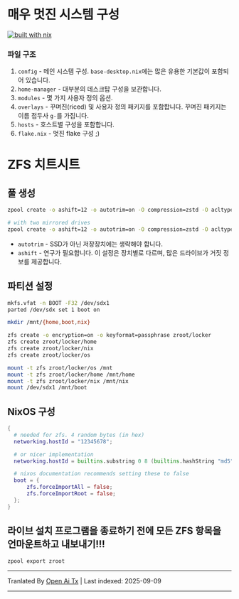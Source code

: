 # 매우 멋진 시스템 구성
[![built with nix](https://builtwithnix.org/badge.svg)](https://builtwithnix.org)

### 파일 구조
1. `config` - 메인 시스템 구성. `base-desktop.nix`에는 많은 유용한 기본값이 포함되어 있습니다.
2. `home-manager` - 대부분의 데스크탑 구성을 보관합니다.
3. `modules` - 몇 가지 사용자 정의 옵션.
4. `overlays` - 꾸며진(riced) 및 사용자 정의 패키지를 포함합니다. 꾸며진 패키지는 이름 접두사 `g-`를 가집니다.
5. `hosts` - 호스트별 구성을 포함합니다.
6. `flake.nix` - 멋진 flake 구성 ;)

# ZFS 치트시트

## 풀 생성


```bash
zpool create -o ashift=12 -o autotrim=on -O compression=zstd -O acltype=posixacl -O xattr=sa -O atime=off -O mountpoint=legacy zroot sdx2

# with two mirrored drives
zpool create -o ashift=12 -o autotrim=on -O compression=zstd -O acltype=posixacl -O xattr=sa -O atime=off -O mountpoint=legacy zroot mirror sdx2 sdy2
```
- `autotrim` - SSD가 아닌 저장장치에는 생략해야 합니다.
- `ashift` - 연구가 필요합니다. 이 설정은 장치별로 다르며, 많은 드라이브가 거짓 정보를 제공합니다.


## 파티션 설정

```bash
mkfs.vfat -n BOOT -F32 /dev/sdx1
parted /dev/sdx set 1 boot on

mkdir /mnt/{home,boot,nix}

zfs create -o encryption=on -o keyformat=passphrase zroot/locker
zfs create zroot/locker/home
zfs create zroot/locker/nix
zfs create zroot/locker/os

mount -t zfs zroot/locker/os /mnt
mount -t zfs zroot/locker/home /mnt/home
mount -t zfs zroot/locker/nix /mnt/nix
mount /dev/sdx1 /mnt/boot
```

## NixOS 구성
```nix
{
  # needed for zfs. 4 random bytes (in hex)
  networking.hostId = "12345678";

  # or nicer implementation
  networking.hostId = builtins.substring 0 8 (builtins.hashString "md5" config.networking.hostName);

  # nixos documentation recommends setting these to false
  boot = {
      zfs.forceImportAll = false;
      zfs.forceImportRoot = false;
  };
}
```

## 라이브 설치 프로그램을 종료하기 전에 모든 ZFS 항목을 언마운트하고 내보내기!!!

```bash
zpool export zroot
```


---

Tranlated By [Open Ai Tx](https://github.com/OpenAiTx/OpenAiTx) | Last indexed: 2025-09-09

---